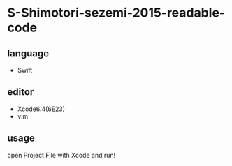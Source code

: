 # S-Shimotori-sezemi-2015-readable-code

## language
* Swift

## editor
* Xcode6.4(6E23)
* vim

## usage
open Project File with Xcode and run!
